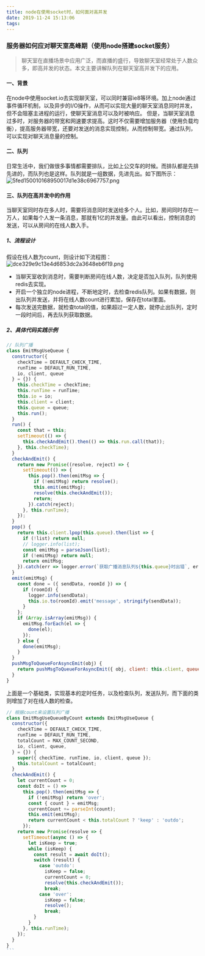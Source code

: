 ```yaml
---
title: node在使用socket时，如何面对高并发
date: 2019-11-24 15:13:06
tags:
---
```

### 服务器如何应对聊天室高峰期（使用node搭建socket服务）
> 聊天室在直播场景中应用广泛，而直播的盛行，导致聊天室经常处于人数众多，即高并发的状态。本文主要讲解队列在聊天室高并发下的应用。

#### 一、背景
在node中使用socket.io去实现聊天室，可以同时兼容ie8等环境。加上node通过事件循环机制，以及异步的I/O操作，从而可以实现大量的聊天室消息同时并发，但不会阻塞主进程的运行，使聊天室消息可以及时被响应。
但是，当聊天室消息过多时，对服务器的带宽和网速要求提高。这时不仅需要增加服务器（使用负载均衡），提高服务器带宽，还要对发送的消息实现控制，从而控制带宽。通过队列，可以实现对聊天消息量的控制。


#### 二、队列
日常生活中，我们做很多事情都需要排队，比如上公交车的时候。而排队都是先排先进的，而队列也是这样。队列就是一组数据，先进先出。如下图所示：
![5fed150010168950017d1e38c6967757.png](evernotecid://4DB8DB53-1814-4A14-B958-C27969DAC6E3/appyinxiangcom/10748170/ENResource/p296)

#### 三、队列在高并发中的作用
当聊天室同时存在多人时，需要将消息同时发送给多个人。比如，房间同时存在一万人，如果每个人发一条消息，那就有1亿的并发量。由此可以看出，控制消息的发送，可以从房间的在线人数入手。
##### 1、流程设计
假设在线人数为count，则设计如下流程图：
![dce329e9c13e4d6853dc2a3648eb6f19.png](evernotecid://4DB8DB53-1814-4A14-B958-C27969DAC6E3/appyinxiangcom/10748170/ENResource/p299)

* 当聊天室收到消息时，需要判断房间在线人数，决定是否加入队列，队列使用redis去实现。
* 开启一个独立的node进程，不断地定时，去检查redis队列。如果有数据，则出队列并发送，并将在线人数count进行累加，保存在total里面。
* 每次发送完数据，就检查total的值，如果超过一定人数，就停止出队列，定时一段时间后，再去队列获取数据。

##### 2、具体代码实践示例
`````javascript
// 队列广播
class EmitMsgUseQueue {
  constructor({
    checkTime = DEFAULT_CHECK_TIME,
    runTime = DEFAULT_RUN_TIME,
    io, client, queue
  } = {}) {
    this.checkTime = checkTime;
    this.runTime = runTime;
    this.io = io;
    this.client = client;
    this.queue = queue;
    this.run();
  }
  run() {
    const that = this;
    setTimeout(() => {
      this.checkAndEmit().then(() => this.run.call(that));
    }, this.checkTime);
  }
  checkAndEmit() {
    return new Promise((resolve, reject) => {
      setTimeout(() => {
        this.pop().then(emitMsg => {
          if (!emitMsg) return resolve();
          this.emit(emitMsg);
          resolve(this.checkAndEmit());
          return;
        }).catch(reject);
      }, this.runTime);
    });
  }
  pop() {
    return this.client.lpop(this.queue).then(list => {
      if (!list) return null;
      // logger.info(list);
      const emitMsg = parseJson(list);
      if (!emitMsg) return null;
      return emitMsg;
    }).catch(err => logger.error(`获取广播消息队列${this.queue}时出错`, err));
  }
  emit(emitMsg) {
    const done = ({ sendData, roomId }) => {
      if (roomId) {
        logger.info(sendData);
        this.io.to(roomId).emit('message', stringify(sendData));
      }
    };
    if (Array.isArray(emitMsg)) {
      emitMsg.forEach(el => {
        done(el);
      });
    } else {
      done(emitMsg);
    }
  }
  pushMsgToQueueForAsyncEmit(obj) {
    return pushMsgToQueueForAsyncEmit({ obj, client: this.client, queue: this.queue });
  }
}
`````
上面是一个基础类，实现基本的定时任务，以及检查队列，发送队列，而下面的类则增加了对在线人数的检查。


````javascript
// 根据count来设置队列广播
class EmitMsgUseQueueByCount extends EmitMsgUseQueue {
  constructor({
    checkTime = DEFAULT_CHECK_TIME,
    runTime = DEFAULT_RUN_TIME,
    totalCount = MAX_COUNT_SECOND,
    io, client, queue,
  } = {}) {
    super({ checkTime, runTime, io, client, queue });
    this.totalCount = totalCount;
  }
  checkAndEmit() {
    let currentCount = 0;
    const doIt = () =>
      this.pop().then(emitMsg => {
        if (!emitMsg) return 'over';
        const { count } = emitMsg;
        currentCount += parseInt(count);
        this.emit(emitMsg);
        return currentCount < this.totalCount ? 'keep' : 'outdo';
      });
    return new Promise(resolve => {
      setTimeout(async () => {
        let isKeep = true;
        while (isKeep) {
          const result = await doIt();
          switch (result) {
            case 'outdo':
              isKeep = false;
              currentCount = 0;
              resolve(this.checkAndEmit());
              break;
            case 'over':
              isKeep = false;
              resolve();
              break;
          }
        }
      }, this.runTime);
    });
  }
}
```